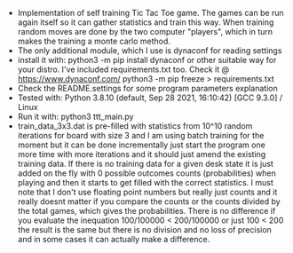 * Implementation of self training Tic Tac Toe game. The games can be run again itself so it can gather statistics and train this way. When training random moves are done by the two computer "players", which in turn makes the training a monte carlo method.
* The only additional module, which I use is dynaconf for reading settings
* install it with: python3 -m pip install dynaconf or other suitable way for your distro. I've included requirements.txt too. Check it @ https://www.dynaconf.com/
        python3 -m pip freeze > requirements.txt
* Check the README.settings for some program parameters explanation
* Tested with: Python 3.8.10 (default, Sep 28 2021, 16:10:42) [GCC 9.3.0] / Linux
* Run it with: python3 ttt_main.py
* train_data_3x3.dat is pre-filled with statistics from 10^10 random iterations for board with size 3 and I am using batch training for the moment but it can be done incrementally just start the program one more time with more iterations and it should just amend the existing training data. If there is no training data for a given desk state it is just added on the fly with 0 possible outcomes counts (probabilities) when playing and then it starts to get filled with the correct statistics. I must note that I don't use floating point numbers but really just counts and it really doesnt matter if you compare the counts or the counts divided by the total games, which gives the probabilities. There is no difference if you evaluate the inequation 100/100000 < 200/100000  or just 100 < 200 the result is the same but there is no division and no loss of precision and in some cases it can actually make a difference.
